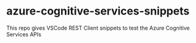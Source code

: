 # azure-cognitive-services-snippets
This repo gives VSCode REST Client snippets to test the Azure Cognitive Services APIs 
